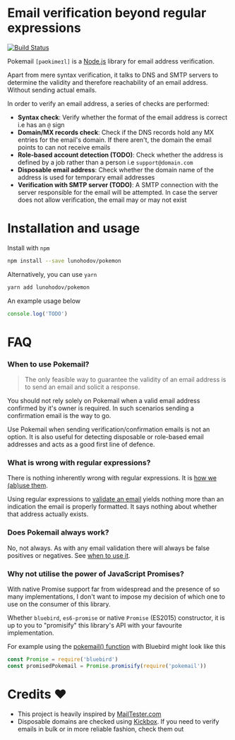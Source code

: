 # Email verification beyond regular expressions

[![Build Status](https://travis-ci.org/lunohodov/pokemail.svg?branch=master)](https://travis-ci.org/lunohodov/pokemail)

Pokemail `[pəʊkimeɪl]` is a [Node.js](http://nodejs.org) library for email address verification.

Apart from mere syntax verification, it talks to DNS and SMTP servers to determine the validity and
therefore reachability of an email address. Without sending actual emails.

In order to verify an email address, a series of checks are performed:

* **Syntax check**: Verify whether the format of the email address is correct i.e has an `@` sign
* **Domain/MX records check**: Check if the DNS records hold any MX entries for the email's domain. If there aren't, the domain the email points to can not receive emails
* **Role-based account detection (TODO)**: Check whether the address is defined by a job rather than a person i.e `support@domain.com`
* **Disposable email address**: Check whether the domain name of the address is used for temporary email addresses
* **Verification with SMTP server (TODO)**: A SMTP connection with the server responsible for the email will be attempted. In case the server does not allow verification, the email may or may not exist

# Installation and usage

Install with `npm`

```bash
npm install --save lunohodov/pokemon
```

Alternatively, you can use `yarn`

```bash
yarn add lunohodov/pokemon
```

An example usage below

```javascript
console.log('TODO')
```

# FAQ

### When to use Pokemail?

> The only feasible way to guarantee the validity of an email address is to send an email and solicit a response.

You should not rely solely on Pokemail when a valid email address confirmed by it's owner is required.
In such scenarios sending a confirmation email is the way to go.

Use Pokemail when sending verification/confirmation emails is not an option. It is also useful
for detecting disposable or role-based email addresses and acts as a good first line of defence.

### What is wrong with regular expressions?

There is nothing inherently wrong with regular expressions. It is [how we (ab)use them](https://blog.codinghorror.com/regex-use-vs-regex-abuse/).

Using regular expressions to [validate an email](http://www.ex-parrot.com//~pdw/Mail-RFC822-Address.html) yields nothing more than an indication the email is properly formatted. It says nothing about whether that address actually exists.

### Does Pokemail always work?

No, not always. As with any email validation there will always be false positives or negatives. See [when to use it](#when-to-use-pokemail).

### Why not utilise the power of JavaScript Promises?

With native Promise support far from widespread and the presence of so many
implementations, I don't want to impose my decision of which one to use on the
consumer of this library.

Whether `bluebird`, `es6-promise` or native `Promise` (ES2015) constructor, it
is up to you to "promisify" this library's API with your favourite implementation.

For example using the [pokemail() function](src/pokemail.js) with Bluebird might
look like this

```javascript
const Promise = require('bluebird')
const promisedPokemail = Promise.promisify(require('pokemail'))
```

# Credits :heart:

* This project is heavily inspired by [MailTester.com](http://www.mailtester.com)
* Disposable domains are checked using [Kickbox](https://kickbox.io). If you
  need to verify emails in bulk or in more reliable fashion, check them out
